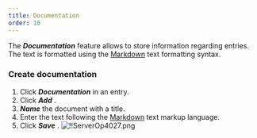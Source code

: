 ```yaml
---
title: Documentation
order: 10
---
```

The ***Documentation*** feature allows to store information regarding entries. The text is formatted using the [Markdown](/server/web-interface/vault/entries/entry-section/documentation/quick-guide-markdown/) text formatting syntax.  

### Create documentation 
1. Click ***Documentation*** in an entry. 
1. Click ***Add*** . 
1. ***Name*** the document with a title. 
1. Enter the text following the [Markdown](/server/web-interface/vault/entries/entry-section/documentation/quick-guide-markdown/) text markup language. 
1. Click ***Save*** . 
![!!ServerOp4027.png](https://webdevolutions.azureedge.net/docs/en/server/ServerOp4027.png) 
